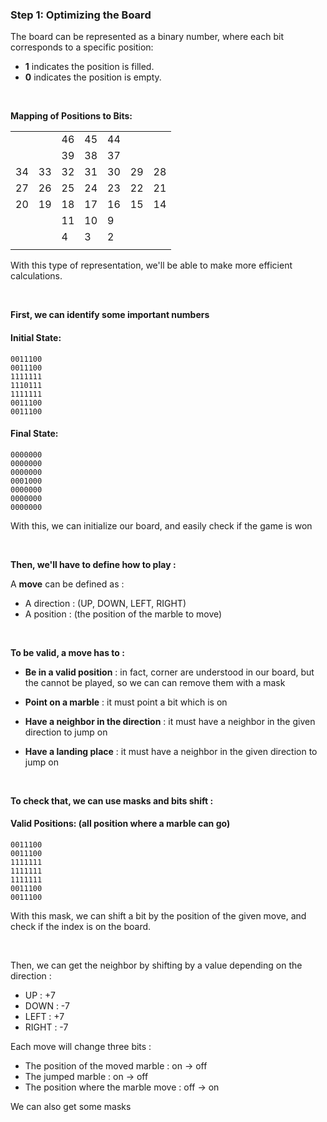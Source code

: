 ### Step 1: Optimizing the Board

The board can be represented as a binary number, where each bit corresponds to a specific position:  

- **1** indicates the position is filled.  
- **0** indicates the position is empty.

<br>

**Mapping of Positions to Bits:**  

|     |     |     |     |     |     |     |
|-----|-----|-----|-----|-----|-----|-----|
|     |     |  46 |  45 |  44 |     |     |
|     |     |  39 |  38 |  37 |     |     |
|  34 |  33 |  32 |  31 |  30 |  29 |  28 |
|  27 |  26 |  25 |  24 |  23 |  22 |  21 |
|  20 |  19 |  18 |  17 |  16 |  15 |  14 |
|     |     |  11 |  10 |   9 |     |     |
|     |     |   4 |   3 |   2 |     |     |
|     |     |     |     |     |     |     |


With this type of representation, we'll be able to make more efficient calculations.

<br>

**First, we can identify some important numbers**

#### Initial State:

```
0011100
0011100
1111111
1110111
1111111
0011100
0011100
```

#### Final State:

```
0000000
0000000
0000000
0001000
0000000
0000000
0000000
```

With this, we can initialize our board, and easily check if the game is won

<br>

**Then, we'll have to define how to play :**

A **move** can be defined as : 
 
  - A direction : (UP, DOWN, LEFT, RIGHT)
  - A position : (the position of the marble to move)

<br>

**To be valid, a move has to :**

  - **Be in a valid position** : in fact, corner are understood in our board, but the cannot be played, so we can can remove them with a mask

  - **Point on a marble** : it must point a bit which is on

  - **Have a neighbor in the direction** : it must have a neighbor in the given direction to jump on

  - **Have a landing place** : it must have a neighbor in the given direction to jump on

<br>

**To check that, we can use masks and bits shift :**

#### Valid Positions: (all position where a marble can go)

```
0011100
0011100
1111111
1111111
1111111
0011100
0011100
```

With this mask, we can shift a bit by the position of the given move, and check if the index is on the board.

<br>

Then, we can get the neighbor by shifting by a value depending on the direction :

  - UP : +7
  - DOWN : -7
  - LEFT : +7
  - RIGHT : -7


Each move will change three bits :

  - The position of the moved marble : on -> off
  - The jumped marble : on -> off
  - The position where the marble move : off -> on

We can also get some masks